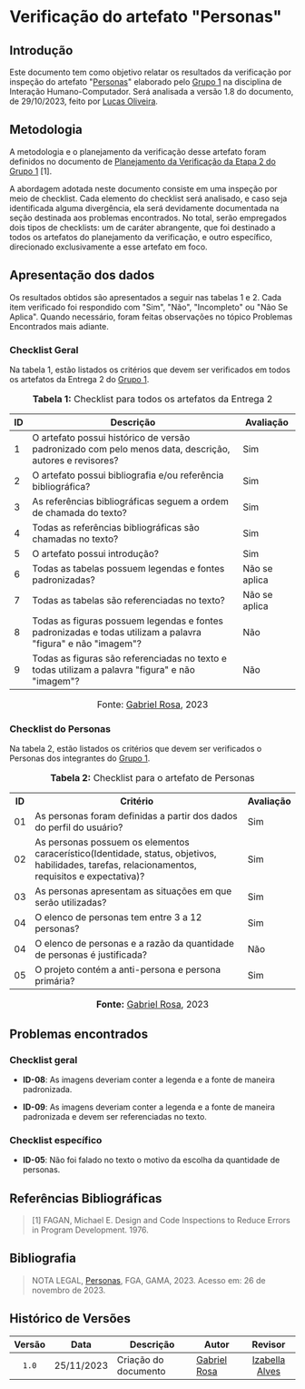 # Verificação do artefato "Personas"

## Introdução

Este documento tem como objetivo relatar os resultados da verificação por inspeção do artefato "[Personas](https://interacao-humano-computador.github.io/2023.2-NotaLegal/analise%20de%20requisitos/personas/)" elaborado pelo [Grupo 1](https://interacao-humano-computador.github.io/2023.2-NotaLegal/) na disciplina de Interação Humano-Computador. Será analisada a versão 1.8 do documento, de 29/10/2023, feito por [Lucas Oliveira](https://github.com/LucasOliveiraDiasMarquesFerreira).

## Metodologia

A metodologia e o planejamento da verificação desse artefato foram definidos no documento de [Planejamento da Verificação da Etapa 2 do Grupo 1](https://github.com/Interacao-Humano-Computador/2023.2-NotaLegal/blob/main/docs/verificacao/Grupo-01/Entrega-02/planejamento-verificacao-e2-grupo1.md) [1].

A abordagem adotada neste documento consiste em uma inspeção por meio de checklist. Cada elemento do checklist será analisado, e caso seja identificada alguma divergência, ela será devidamente documentada na seção destinada aos problemas encontrados. No total, serão empregados dois tipos de checklists: um de caráter abrangente, que foi destinado a todos os artefatos do planejamento da verificação, e outro específico, direcionado exclusivamente a esse artefato em foco.

## Apresentação dos dados

Os resultados obtidos são apresentados a seguir nas tabelas 1 e 2. Cada item verificado foi respondido com "Sim", "Não", "Incompleto" ou "Não Se Aplica". Quando necessário, foram feitas observações no tópico Problemas Encontrados mais adiante.


### Checklist Geral

Na tabela 1, estão listados os critérios que devem ser verificados em todos os artefatos da Entrega 2 do [Grupo 1](https://interacao-humano-computador.github.io/2023.2-NotaLegal/).


<div align="center">
<font size="3"><p style="text-align: center"><b>Tabela 1:</b> Checklist para todos os artefatos da Entrega 2</p></font>

<table>
  <thead>
    <tr>
      <th>ID</th>
      <th>Descrição</th>
      <th>Avaliação</th>
    </tr>
  </thead>
  <tbody>
    <tr>
      <td>1</td>
      <td>O artefato possui histórico de versão padronizado com pelo menos data, descrição, autores e revisores?</td>
      <td>Sim</td>
    </tr>
    <tr>
      <td>2</td>
      <td>O artefato possui bibliografia e/ou referência bibliográfica?</td>
      <td>Sim</td>
    </tr>
    <tr>
      <td>3</td>
      <td>As referências bibliográficas seguem a ordem de chamada do texto?</td>
      <td>Sim</td>
    </tr>
    <tr>
      <td>4</td>
      <td>Todas as referências bibliográficas são chamadas no texto?</td>
      <td>Sim</td>
    </tr>
    <tr>
      <td>5</td>
      <td>O artefato possui introdução?</td>
      <td>Sim</td>
    </tr>
    <tr>
      <td>6</td>
      <td>Todas as tabelas possuem legendas e fontes padronizadas?</td>
      <td>Não se aplica</td>
    </tr>
    <tr>
      <td>7</td>
      <td>Todas as tabelas são referenciadas no texto?</td>
      <td>Não se aplica</td>
    </tr>
    <tr>
      <td>8</td>
      <td>Todas as figuras possuem legendas e fontes padronizadas e todas utilizam a palavra "figura" e não "imagem"?</td>
      <td>Não</td>
    </tr>
    <tr>
      <td>9</td>
      <td>Todas as figuras são referenciadas no texto e todas utilizam a palavra "figura" e não "imagem"?</td>
      <td>Não</td>
    </tr>
  </tbody>
</table>

<font size="3"><p style="text-align: center">Fonte: <a href="https://github.com/gabrielrosa09">Gabriel Rosa</a>, 2023</p></font>
</div>

### Checklist do Personas

Na tabela 2, estão listados os critérios que devem ser verificados o Personas dos integrantes do [Grupo 1](https://interacao-humano-computador.github.io/2023.2-NotaLegal/).

<div align="center">
<font size="3"><p style="text-align: center"><b>Tabela 2:</b> Checklist para o artefato de Personas</p></font>

<table>
  <tr>
    <th>ID</th>
    <th>Critério</th>
    <th>Avaliação</th>
  </tr>
  <tr>
    <td>01</td>
    <td>As personas foram definidas a partir dos dados do perfil do usuário?</td>
    <td>Sim</td>
  </tr>
  <tr>
    <td>02</td>
    <td>As personas possuem os elementos caracerístico(Identidade, status, objetivos, habilidades, tarefas, relacionamentos, requisitos e expectativa)?</td>
    <td>Sim</td>
  </tr>
  <tr>
    <td>03</td>
    <td>As personas apresentam as situações em que serão utilizadas?</td>
    <td>Sim</td>
  </tr>
  <tr>
    <td>04</td>
    <td>O elenco de personas tem entre 3 a 12 personas?</td>
    <td>Sim</td>
  </tr>
  <tr>
    <td>04</td>
    <td>O elenco de personas e a razão da quantidade de personas é justificada?</td>
    <td>Não</td>
  </tr>
  <tr>
    <td>05</td>
    <td>O projeto contém a anti-persona e persona primária?</td>
    <td>Sim</td>
  </tr>
</table>

<font size="3"><p style="text-align: center"><b>Fonte:</b> <a href="https://github.com/gabrielrosa09">Gabriel Rosa</a>, 2023</p></font>
</div>

## Problemas encontrados

### Checklist geral

- **ID-08**: As imagens deveriam conter a legenda e a fonte de maneira padronizada.

- **ID-09**: As imagens deveriam conter a legenda e a fonte de maneira padronizada e devem ser referenciadas no texto.

### Checklist específico

- **ID-05**: Não foi falado no texto o motivo da escolha da quantidade de personas.

## Referências Bibliográficas

> [1] FAGAN, Michael E. Design and Code Inspections to Reduce Errors in Program Development. 1976.

## Bibliografia

> NOTA LEGAL, [Personas](https://interacao-humano-computador.github.io/2023.2-NotaLegal/analise%20de%20requisitos/personas/), FGA, GAMA, 2023. Acesso em: 26 de novembro de 2023.

## Histórico de Versões

| Versão | Data   | Descrição     | Autor     |  Revisor        |
| :----: | ------ | ------------- | --------- | :-------------: |
| `1.0`  | 25/11/2023 | Criação do documento  | [Gabriel Rosa](https://github.com/gabrielrosa09)| [Izabella Alves](https://github.com/izabellaalves) |